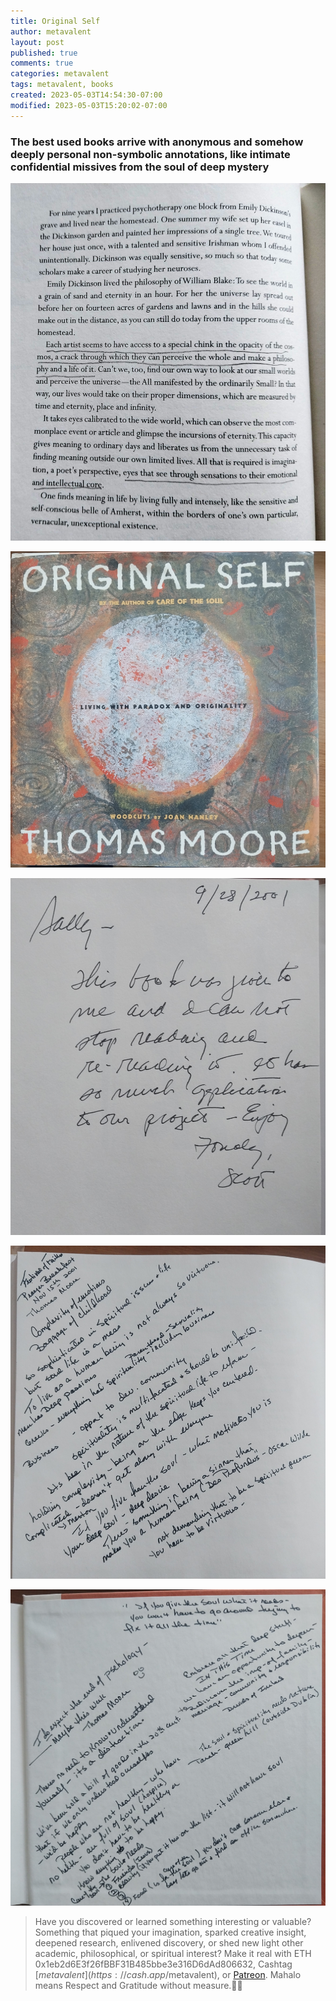 ```yaml
---
title: Original Self
author: metavalent
layout: post
published: true
comments: true
categories: metavalent
tags: metavalent, books
created: 2023-05-03T14:54:30-07:00
modified: 2023-05-03T15:20:02-07:00
---
```



### The best used books arrive with anonymous and somehow deeply personal non-symbolic annotations, like intimate confidential missives from the soul of deep mystery

![A Special Chink](/assets/images/4e81973a0b41e82290f37680a931efc7.jpg) 

![Cover](/assets/images/302f553c9d5ae8a229d109a2eb7c7ac1.jpg) 

![To Sally From Scott](/assets/images/b02c1c2572bcefbb8cfa3c4c865ca9b1.jpg) 

![Festival of Faiths](/assets/images/6579b759081ded0593458d4ac79b78eb.jpg) 

![The End Of Psychology](/assets/images/ab7d1e464948053904c348c188164634.jpg) 


<!-- Default Video Embed
Watch [Video_Title](https://youtu.be/JnA8GUtXpXY) if the embed below does not behave nicely. 

<!-- Native HTML5 Embed - GitHub LFS storage: append ?raw=true  
<video width="560" height="320" controls>
  <source src="https://github.com/metavalent/metavalent.github.io/blob/gh-pages/assets/audio-video/FILENAME.mp4?raw=true" type="video/mp4">
  <source src=src="https://github.com/metavalent/metavalent.github.io/blob/gh-pages/assets/audio-video/FILENAME.webm?raw=true" type="video/webm">
Your browser does not support the video tag.
</video>
-->

<!-- YouTube Player
<iframe id="ytplayer" type="text/html" width="560" height="320"
  src="https://www.youtube.com/embed/imA1lpOdEhQ?autoplay=1"
  frameborder="0"></iframe>
-->

<!-- Maybe HTML5 Audio Embed - GitHub LFS storage: append ?raw=true  
<audio controls>
  <source src="https://github.com/metavalent/metavalent.github.io/blob/gh-pages/assets/audio-video/FILENAME.mp4?raw=true" type="audio/mpeg">
  <source src="https://github.com/metavalent/metavalent.github.io/blob/gh-pages/assets/audio-video/FILENAME.mp4?raw=true" type="audio/ogg">
Your browser does not support the audio element.
</audio>
-->

<!-- For custom thumbnail
![alt text](/assets/images/image.jpg "title")
-->

<p></p>
<p></p>
<p></p>

> Have you discovered or learned something interesting or valuable? Something that piqued your imagination, sparked creative insight, deepened research, enlivened discovery, or shed new light other academic, philosophical, or spiritual interest? Make it real with ETH 0x1eb2d6E3f26fBBF31B485bbe3e316D6dAd806632, Cashtag [$metavalent](https://cash.app/$metavalent), or [Patreon](https://patreon.com/metavalent). Mahalo means Respect and Gratitude without measure.🙏🏼
